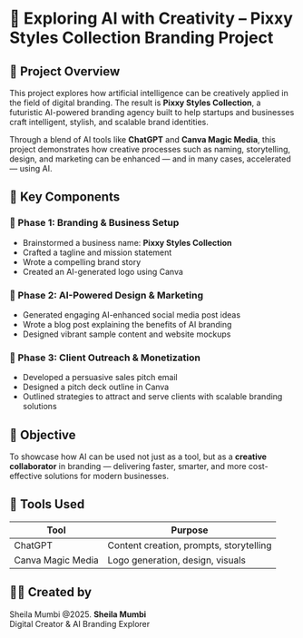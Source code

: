 # 🤖 Exploring AI with Creativity – Pixxy Styles Collection Branding Project

## 🌟 Project Overview

This project explores how artificial intelligence can be creatively applied in the field of digital branding. The result is **Pixxy Styles Collection**, a futuristic AI-powered branding agency built to help startups and businesses craft intelligent, stylish, and scalable brand identities.

Through a blend of AI tools like **ChatGPT** and **Canva Magic Media**, this project demonstrates how creative processes such as naming, storytelling, design, and marketing can be enhanced — and in many cases, accelerated — using AI.


## 🧩 Key Components

### 🔹 Phase 1: Branding & Business Setup
- Brainstormed a business name: **Pixxy Styles Collection**
- Crafted a tagline and mission statement
- Wrote a compelling brand story
- Created an AI-generated logo using Canva

### 🔹 Phase 2: AI-Powered Design & Marketing
- Generated engaging AI-enhanced social media post ideas
- Wrote a blog post explaining the benefits of AI branding
- Designed vibrant sample content and website mockups

### 🔹 Phase 3: Client Outreach & Monetization
- Developed a persuasive sales pitch email
- Designed a pitch deck outline in Canva
- Outlined strategies to attract and serve clients with scalable branding solutions


## 🎯 Objective

To showcase how AI can be used not just as a tool, but as a **creative collaborator** in branding — delivering faster, smarter, and more cost-effective solutions for modern businesses.



## 🧰 Tools Used

| Tool              | Purpose                                |
|-------------------|----------------------------------------|
| ChatGPT           | Content creation, prompts, storytelling|
| Canva Magic Media | Logo generation, design, visuals       |




## 👩‍💻 Created by
Sheila Mumbi
@2025.
**Sheila Mumbi**  
Digital Creator & AI Branding Explorer  
